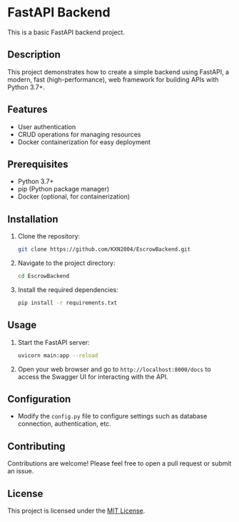 # FastAPI Backend

This is a basic FastAPI backend project.

## Description

This project demonstrates how to create a simple backend using FastAPI, a modern, fast (high-performance), web framework for building APIs with Python 3.7+.

## Features

- User authentication
- CRUD operations for managing resources
- Docker containerization for easy deployment

## Prerequisites

- Python 3.7+
- pip (Python package manager)
- Docker (optional, for containerization)

## Installation

1. Clone the repository:

    ```bash
    git clone https://github.com/KXN2004/EscrowBackend.git
    ```

2. Navigate to the project directory:

    ```bash
    cd EscrowBackend
    ```

3. Install the required dependencies:

    ```bash
    pip install -r requirements.txt
    ```

## Usage

1. Start the FastAPI server:

    ```bash
    uvicorn main:app --reload
    ```

2. Open your web browser and go to `http://localhost:8000/docs` to access the Swagger UI for interacting with the API.

## Configuration

- Modify the `config.py` file to configure settings such as database connection, authentication, etc.

## Contributing

Contributions are welcome! Please feel free to open a pull request or submit an issue.

## License

This project is licensed under the [MIT License](LICENSE.txt).
